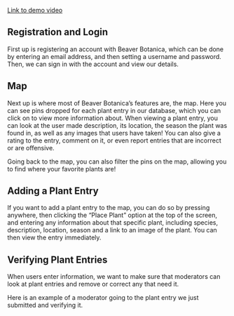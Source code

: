 [Link to demo video](https://media.oregonstate.edu/media/t/1_4a3rsqpl) 

## Registration and Login
First up is registering an account with Beaver Botanica, which can be done by entering an email address, and then setting a username and password. 
Then, we can sign in with the account and view our details.

## Map
Next up is where most of Beaver Botanica’s features are, the map.
Here you can see pins dropped for each plant entry in our database, which you can click on to view more information about.
When viewing a plant entry, you can look at the user made description, its location, the season the plant was found in, as well as any images that users have taken!
You can also give a rating to the entry, comment on it, or even report entries that are incorrect or are offensive.

Going back to the map, you can also filter the pins on the map, allowing you to find where your favorite plants are!


## Adding a Plant Entry
If you want to add a plant entry to the map, you can do so by pressing anywhere, then clicking the “Place Plant” option at the top of the screen, and entering any information about that specific plant, including species, description, location, season and a link to an image of the plant.
You can then view the entry immediately.

## Verifying Plant Entries

When users enter information, we want to make sure that moderators can look at plant entries and remove or correct any that need it.

Here is an example of a moderator going to the plant entry we just submitted and verifying it.
